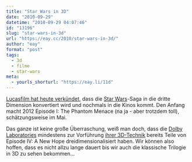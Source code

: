 ```yaml
---
title: "Star Wars in 3D"
date: "2010-09-29"
datetime: "2010-09-29 04:07:46"
id: "13196"
slug: "star-wars-in-3d"
url: "https://eay.cc/2010/star-wars-in-3d/"
author: "eay"
format: "post"
tags:
  - 3d
  - filme
  - star-wars
meta:
  - yourls_shorturl: "https://eay.li/11d"
---
```


[Lucasfilm hat heute verkündet](http://www.starwars.com/movies/saga/announce3d/index.html), dass die [Star Wars](//eay.cc/tag/star-wars/)\-Saga in die dritte Dimension konvertiert wird und nochmals in die Kinos kommt. Den Anfang macht 2012 Episode I: The Phantom Menace (na ja - aber trotzdem toll), schätzungsweise im Mai.

Das ganze ist keine große Überraschung, weiß man doch, dass die [Dolby Laboratories](http://de.wikipedia.org/wiki/Dolby) mindestens zur Vorführung [ihrer 3D-Technik](http://de.wikipedia.org/wiki/Dolby_3D) bereits Teile von Episode IV: A New Hope dreidimensionalisiert haben. Wir können also hoffen, dass es nicht allzu lange dauert bis wir auch die klassische Trilogie in 3D zu sehen bekommen...
